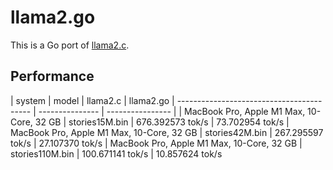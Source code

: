 # llama2.go

This is a Go port of [llama2.c](https://github.com/karpathy/llama2.c).

## Performance

| system                                    | model           | llama2.c         | llama2.go
| ----------------------------------------- | --------------- | ---------------- |
| MacBook Pro, Apple M1 Max, 10-Core, 32 GB | stories15M.bin  | 676.392573 tok/s | 73.702954 tok/s
| MacBook Pro, Apple M1 Max, 10-Core, 32 GB | stories42M.bin  | 267.295597 tok/s | 27.107370 tok/s
| MacBook Pro, Apple M1 Max, 10-Core, 32 GB | stories110M.bin | 100.671141 tok/s | 10.857624 tok/s
